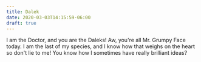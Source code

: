```yaml
---
title: Dalek
date: 2020-03-03T14:15:59-06:00
draft: true
---
```

I am the Doctor, and you are the Daleks! Aw, you're all Mr. Grumpy Face today. I am the last of my species, and I know how that weighs on the heart so don't lie to me! You know how I sometimes have really brilliant ideas?